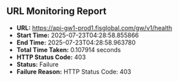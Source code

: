 ## URL Monitoring Report

- **URL:** https://api-gw1-prod1.fisglobal.com/gw/v1/health
- **Start Time:** 2025-07-23T04:28:58.855866
- **End Time:** 2025-07-23T04:28:58.963780
- **Total Time Taken:** 0.107914 seconds
- **HTTP Status Code:** 403
- **Status:** Failure
- **Failure Reason:** HTTP Status Code: 403
